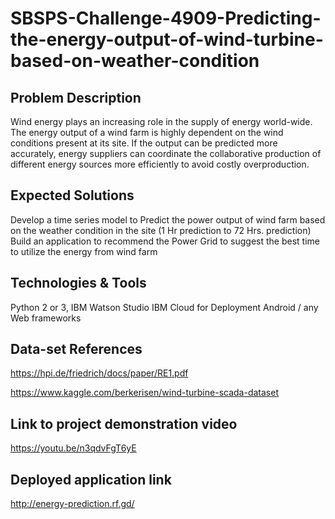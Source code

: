 # SBSPS-Challenge-4909-Predicting-the-energy-output-of-wind-turbine-based-on-weather-condition

## Problem Description

Wind energy plays an increasing role in the supply of energy world-wide.
The energy output of a wind farm is highly dependent on the wind conditions present at its site.
If the output can be predicted more accurately, energy suppliers can coordinate the
collaborative production of different energy sources more efficiently to avoid costly overproduction.


## Expected Solutions

Develop a time series model to Predict the power output of wind farm based on the weather condition in the site (1 Hr prediction to 72 Hrs. prediction) Build an application to recommend the Power Grid to suggest the best time to utilize the energy from wind farm


## Technologies & Tools

 Python 2 or 3, IBM Watson Studio
 IBM Cloud for Deployment
 Android / any Web frameworks
 

## Data-set References

https://hpi.de/friedrich/docs/paper/RE1.pdf

https://www.kaggle.com/berkerisen/wind-turbine-scada-dataset

## Link to project demonstration video
https://youtu.be/n3qdvFgT6yE

##  Deployed application link
http://energy-prediction.rf.gd/

